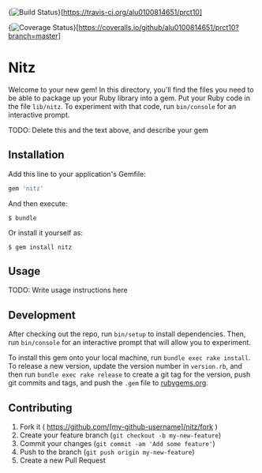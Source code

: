 {<img src="https://travis-ci.org/alu0100814651/prct10.svg?branch=master" alt="Build Status" />}[https://travis-ci.org/alu0100814651/prct10]

{<img src="https://coveralls.io/repos/alu0100814651/prct10/badge.svg?branch=master&service=github" alt="Coverage Status" />}[https://coveralls.io/github/alu0100814651/prct10?branch=master]

# Nitz

Welcome to your new gem! In this directory, you'll find the files you need to be able to package up your Ruby library into a gem. Put your Ruby code in the file `lib/nitz`. To experiment with that code, run `bin/console` for an interactive prompt.

TODO: Delete this and the text above, and describe your gem

## Installation

Add this line to your application's Gemfile:

```ruby
gem 'nitz'
```

And then execute:

    $ bundle

Or install it yourself as:

    $ gem install nitz

## Usage

TODO: Write usage instructions here

## Development

After checking out the repo, run `bin/setup` to install dependencies. Then, run `bin/console` for an interactive prompt that will allow you to experiment.

To install this gem onto your local machine, run `bundle exec rake install`. To release a new version, update the version number in `version.rb`, and then run `bundle exec rake release` to create a git tag for the version, push git commits and tags, and push the `.gem` file to [rubygems.org](https://rubygems.org).

## Contributing

1. Fork it ( https://github.com/[my-github-username]/nitz/fork )
2. Create your feature branch (`git checkout -b my-new-feature`)
3. Commit your changes (`git commit -am 'Add some feature'`)
4. Push to the branch (`git push origin my-new-feature`)
5. Create a new Pull Request
